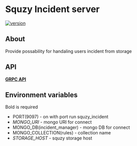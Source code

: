 # Squzy Incident server

[![version](https://img.shields.io/github/v/release/squzy/squzy.svg)](https://github.com/squzy/squzy)

## About

Provide possability for handaling users incident from storage

## API

[**GRPC API**](https://github.com/squzy/squzy_proto/blob/master/proto/v1/squzy_incident_server.proto#L11) 

## Environment variables

Bold is required

- PORT(9097) - on with port run squzy_incident
- *MONGO_URI* - mongo URI for connect
- MONGO_DB(incident_manager) - mongo DB for connect
- MONGO_COLLECTION(rules) - collection name
- *STORAGE_HOST* - squzy storage host
